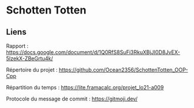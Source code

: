 # Schotten Totten

## Liens

Rapport : <https://docs.google.com/document/d/1Q0RfS8SuFi3RkuXBjJI0D8JvEX-5lzekX-ZBeGrtu4k/>

Répertoire du projet : <https://github.com/Ocean2356/SchottenTotten_OOP-Cpp>

Répartition du temps : <https://lite.framacalc.org/projet_lo21-a009>

Protocole du message de commit : <https://gitmoji.dev/>
